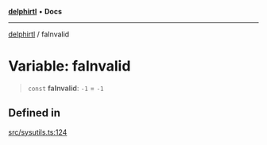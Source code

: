 [**delphirtl**](../README.md) • **Docs**

***

[delphirtl](../globals.md) / faInvalid

# Variable: faInvalid

> `const` **faInvalid**: `-1` = `-1`

## Defined in

[src/sysutils.ts:124](https://github.com/chuacw/delphirtl/blob/01752da42abbae178d000244800240d96a86d86e/src/sysutils.ts#L124)
